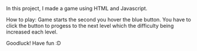 In this project, I made a game using HTML and Javascript. 

How to play:
Game starts the second you hover the blue button.
You have to click the button to progess to the next level which the difficulty being increased each level.

Goodluck! Have fun :D
